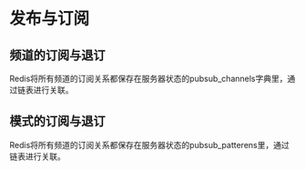 # 发布与订阅

## 频道的订阅与退订

​	Redis将所有频道的订阅关系都保存在服务器状态的pubsub_channels字典里，通过链表进行关联。

## 模式的订阅与退订

​	Redis将所有频道的订阅关系都保存在服务器状态的pubsub_patterens里，通过链表进行关联。